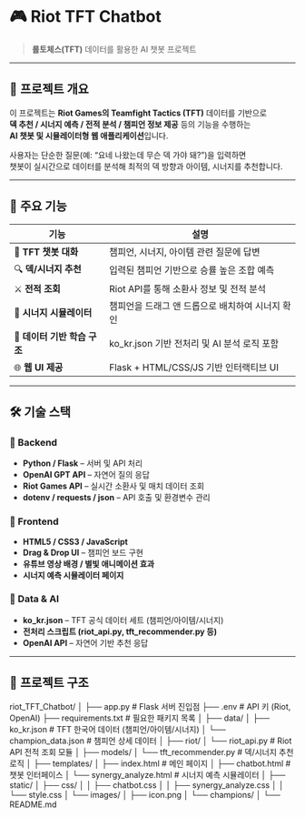 # 🎮 Riot TFT Chatbot  
> **롤토체스(TFT)** 데이터를 활용한 AI 챗봇 프로젝트  

---

## 🧠 프로젝트 개요  
이 프로젝트는 **Riot Games의 Teamfight Tactics (TFT)** 데이터를 기반으로  
**덱 추천 / 시너지 예측 / 전적 분석 / 챔피언 정보 제공** 등의 기능을 수행하는  
**AI 챗봇 및 시뮬레이터형 웹 애플리케이션**입니다.  

사용자는 단순한 질문(예: “요네 나왔는데 무슨 덱 가야 돼?”)을 입력하면  
챗봇이 실시간으로 데이터를 분석해 최적의 덱 방향과 아이템, 시너지를 추천합니다.

---

## 🧩 주요 기능  
| 기능 | 설명 |
|------|------|
| 💬 **TFT 챗봇 대화** | 챔피언, 시너지, 아이템 관련 질문에 답변 |
| 🔍 **덱/시너지 추천** | 입력된 챔피언 기반으로 승률 높은 조합 예측 |
| ⚔️ **전적 조회** | Riot API를 통해 소환사 정보 및 전적 분석 |
| 🧮 **시너지 시뮬레이터** | 챔피언을 드래그 앤 드롭으로 배치하여 시너지 확인 |
| 🧠 **데이터 기반 학습 구조** | ko_kr.json 기반 전처리 및 AI 분석 로직 포함 |
| 🌐 **웹 UI 제공** | Flask + HTML/CSS/JS 기반 인터랙티브 UI |

---

## 🛠️ 기술 스택  

### 🔹 Backend
- **Python / Flask** – 서버 및 API 처리
- **OpenAI GPT API** – 자연어 질의 응답
- **Riot Games API** – 실시간 소환사 및 매치 데이터 조회
- **dotenv / requests / json** – API 호출 및 환경변수 관리  

### 🔹 Frontend
- **HTML5 / CSS3 / JavaScript**
- **Drag & Drop UI** – 챔피언 보드 구현
- **유튜브 영상 배경 / 별빛 애니메이션 효과**
- **시너지 예측 시뮬레이터 페이지**

### 🔹 Data & AI
- **ko_kr.json** – TFT 공식 데이터 세트 (챔피언/아이템/시너지)
- **전처리 스크립트 (riot_api.py, tft_recommender.py 등)**
- **OpenAI API** – 자연어 기반 추천 응답

---

## 🧭 프로젝트 구조  
riot_TFT_Chatbot/
│
├── app.py # Flask 서버 진입점
├── .env # API 키 (Riot, OpenAI)
├── requirements.txt # 필요한 패키지 목록
│
├── data/
│ ├── ko_kr.json # TFT 한국어 데이터 (챔피언/아이템/시너지)
│ └── champion_data.json # 챔피언 상세 데이터
│
├── riot/
│ └── riot_api.py # Riot API 전적 조회 모듈
│
├── models/
│ └── tft_recommender.py # 덱/시너지 추천 로직
│
├── templates/
│ ├── index.html # 메인 페이지
│ ├── chatbot.html # 챗봇 인터페이스
│ └── synergy_analyze.html # 시너지 예측 시뮬레이터
│
├── static/
│ ├── css/
│ │ ├── chatbot.css
│ │ ├── synergy_analyze.css
│ │ └── style.css
│ └── images/
│ ├── icon.png
│ └── champions/
│
└── README.md 




